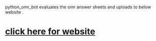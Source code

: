 python_omr_bot evaluates the omr answer sheets and uploads to below website .




# [click here for website](https://ashit-10.github.io/omr_exams)
